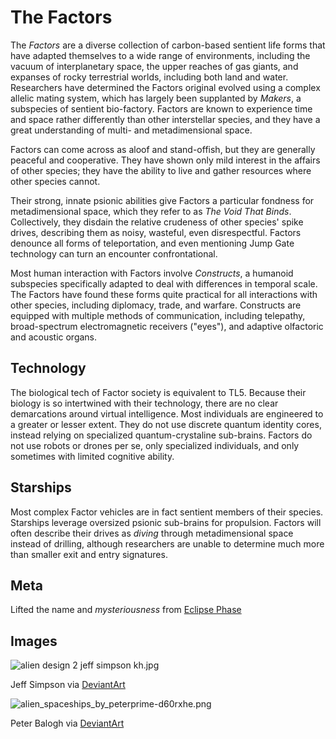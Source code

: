 # The Factors #

The *Factors* are a diverse collection of carbon-based sentient life forms that have adapted themselves to a wide range of environments, including the vacuum of interplanetary space, the upper reaches of gas giants, and expanses of rocky terrestrial worlds, including both land and water. Researchers have determined the Factors original evolved using a complex allelic mating system, which has largely been supplanted by *Makers*, a subspecies of sentient bio-factory. Factors are known to experience time and space rather differently than other interstellar species, and they have a great understanding of multi- and metadimensional space.

Factors can come across as aloof and stand-offish, but they are generally peaceful and cooperative. They have shown only mild interest in the affairs of other species; they have the ability to live and gather resources where other species cannot.

Their strong, innate psionic abilities give Factors a particular fondness for metadimensional space, which they refer to as *The Void That Binds*. Collectively, they disdain the relative crudeness of other species' spike drives, describing them as noisy, wasteful, even disrespectful. Factors denounce all forms of teleportation, and even mentioning Jump Gate technology can turn an encounter confrontational.

Most human interaction with Factors involve *Constructs*, a humanoid subspecies specifically adapted to deal with differences in temporal scale. The Factors have found these forms quite practical for all interactions with other species, including diplomacy, trade, and warfare. Constructs are equipped with multiple methods of communication, including telepathy, broad-spectrum electromagnetic receivers ("eyes"), and adaptive olfactoric and acoustic organs.

## Technology

The biological tech of Factor society is equivalent to TL5. Because their biology is so intertwined with their technology, there are no clear demarcations around virtual intelligence. Most individuals are engineered to a greater or lesser extent. They do not use discrete quantum identity cores, instead relying on specialized quantum-crystaline sub-brains. Factors do not use robots or drones per se, only specialized individuals, and only sometimes with limited cognitive ability.

## Starships

Most complex Factor vehicles are in fact sentient members of their species. Starships leverage oversized psionic sub-brains for propulsion. Factors will often describe their drives as *diving* through metadimensional space instead of drilling, although researchers are unable to determine much more than smaller exit and entry signatures.

## Meta

Lifted the name and *mysteriousness* from [Eclipse Phase](http://eclipse-phase.wikia.com/wiki/The_Factors_1e)

## Images

![alien design 2 jeff simpson kh.jpg](https://bitbucket.org/repo/R9GnAzj/images/218283065-alien%20design%202%20jeff%20simpson%20kh.jpg)

Jeff Simpson via [DeviantArt](https://www.deviantart.com/jeffsimpsonkh/art/Alien-design-2-129688612)

![alien_spaceships_by_peterprime-d60rxhe.png](https://bitbucket.org/repo/R9GnAzj/images/1573696763-alien_spaceships_by_peterprime-d60rxhe.png)

Peter Balogh via [DeviantArt](https://www.deviantart.com/peterprime/art/Alien-Spaceships-364100162)


